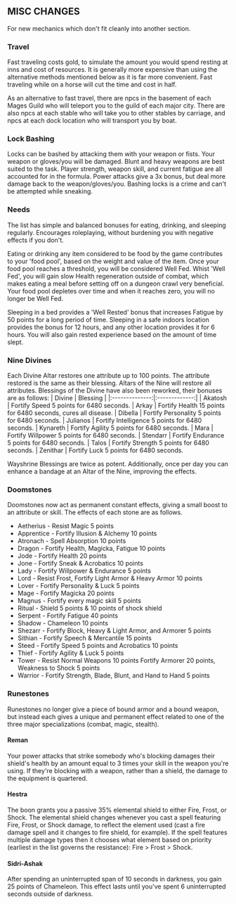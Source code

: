 ## MISC CHANGES
For new mechanics which don't fit cleanly into another section.

### Travel
Fast traveling costs gold, to simulate the amount you would spend resting at inns and cost of resources. It is generally more expensive than using the alternative methods mentioned below as it is far more convenient. Fast traveling while on a horse will cut the time and cost in half.

As an alternative to fast travel, there are npcs in the basement of each Mages Guild who will teleport you to the guild of each major city. There are also npcs at each stable who will take you to other stables by carriage, and npcs at each dock location who will transport you by boat. 

### Lock Bashing
Locks can be bashed by attacking them with your weapon or fists. Your weapon or gloves/you will be damaged. Blunt and heavy weapons are best suited to the task. Player strength, weapon skill, and current fatigue are all accounted for in the formula. Power attacks give a 3x  bonus, but deal more damage back to the weapon/gloves/you. Bashing locks is a crime and can't be attempted while sneaking.

### Needs
The list has simple and balanced bonuses for eating, drinking, and sleeping regularly. Encourages roleplaying, without burdening you with negative effects if you don't. 

Eating or drinking any item considered to be food by the game contributes to your 'food pool', based on the weight and value of the item. Once your food pool reaches a threshold, you will be considered Well Fed. Whist 'Well Fed', you will gain slow Health regeneration outside of combat, which makes eating a meal before setting off on a dungeon crawl very beneficial. Your food pool depletes over time and when it reaches zero, you will no longer be Well Fed. 

Sleeping in a bed provides a 'Well Rested' bonus that increases Fatigue by 50 points for a long period of time. Sleeping in a safe indoors location provides the bonus for 12 hours, and any other location provides it for 6 hours. You will also gain rested experience based on the amount of time slept.

### Nine Divines
Each Divine Altar restores one attribute up to 100 points. The attribute restored is the same as their blessing. Altars of the Nine will restore all attributes. Blessings of the Divine have also been reworked, their bonuses are as follows:
| Divine    | Blessing | 
|:--------------:|:-------------:|
| Akatosh | Fortify Speed 5 points for 6480 seconds.
| Arkay | Fortify Health 15 points for 6480 seconds, cures all disease.
| Dibella | Fortify Personality 5 points for 6480 seconds.
| Julianos | Fortify Intelligence 5 points for 6480 seconds.
| Kynareth | Fortify Agility 5 points for 6480 seconds.
| Mara | Fortify Willpower 5 points for 6480 seconds.
| Stendarr | Fortify Endurance 5 points for 6480 seconds.
| Talos | Fortify Strength 5 points for 6480 seconds.
| Zenithar | Fortify Luck 5 points for 6480 seconds.

Wayshrine Blessings are twice as potent. Additionally, once per day you can enhance a bandage at an Altar of the Nine, improving the effects. 

### Doomstones

Doomstones now act as permanent constant effects, giving a small boost to an attribute or skill. The effects of each stone are as follows.

- Aetherius - Resist Magic 5 points
- Apprentice - Fortify Illusion & Alchemy 10 points
- Atronach - Spell Absorption 10 points
- Dragon - Fortify Health, Magicka, Fatigue 10 points
- Jode - Fortify Health 20 points
- Jone - Fortify Sneak & Acrobatics 10 points
- Lady - Fortify Willpower & Endurance 5 points
- Lord - Resist Frost, Fortify Light Armor & Heavy Armor 10 points
- Lover - Fortify Personality & Luck 5 points
- Mage - Fortify Magicka 20 points
- Magnus - Fortify every magic skill 5 points
- Ritual - Shield 5 points & 10 points of shock shield
- Serpent - Fortify Fatigue 40 points
- Shadow - Chameleon 10 points
- Shezarr - Fortify Block, Heavy & Light Armor, and Armorer 5 points
- Sithian - Fortify Speech & Mercantile 15 points
- Steed - Fortify Speed 5 points and Acrobatics 10 points
- Thief - Fortify Agility & Luck 5 points
- Tower - Resist Normal Weapons 10 points Fortify Armorer 20 points, Weakness to Shock 5 points
- Warrior - Fortify Strength, Blade, Blunt, and Hand to Hand 5 points

### Runestones

Runestones no longer give a piece of bound armor and a bound weapon, but instead each gives a unique and permanent effect related to one of the three major specializations (combat, magic, stealth).

#### Reman <br />
Your power attacks that strike somebody who's blocking damages their shield's health by an amount equal to 3 times your skill in the weapon you're using. If they're blocking with a weapon, rather than a shield, the damage to the equipment is quartered.
#### Hestra<br />
The boon grants you a passive 35% elemental shield to either Fire, Frost, or Shock. The elemental shield changes whenever you cast a spell featuring Fire, Frost, or Shock damage, to reflect the element used (cast a fire damage spell and it changes to fire shield, for example). If the spell features multiple damage types then it chooses what element based on priority (earliest in the list governs the resistance): Fire > Frost > Shock.
#### Sidri-Ashak<br />
After spending an uninterrupted span of 10 seconds in darkness, you gain 25 points of Chameleon. This effect lasts until you've spent 6 uninterrupted seconds outside of darkness.
